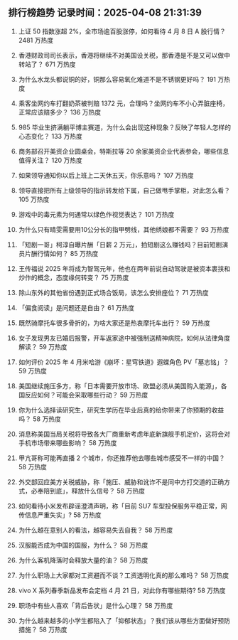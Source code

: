 
## 排行榜趋势 记录时间：2025-04-08 21:31:39
  
  1. 上证 50 指数涨超 2%，全市场逾百股涨停，如何看待 4 月 8 日 A 股行情？ 2481 万热度
    
  2. 香港财政司司长表示，香港将继续不对美国设关税，那香港是不是又可以做中转站了？ 671 万热度
    
  3. 为什么水龙头都说铜的好，铜那么容易氧化难道不是不锈钢更好吗？ 191 万热度
    
  4. 乘客坐网约车打翻奶茶被判赔 1372 元，合理吗？坐网约车不小心弄脏座椅，正常应该赔多少？ 136 万热度
    
  5. 985 毕业生挤满躺平博主赛道，为什么会出现这种现象？反映了年轻人怎样的心态变化？ 133 万热度
    
  6. 商务部召开美资企业圆桌会，特斯拉等 20 余家美资企业代表参会，哪些信息值得关注？ 120 万热度
    
  7. 如果领导通知你以后上班上二天休五天，你乐意吗？ 107 万热度
    
  8. 领导直接把所有上级领导的指示转发给下属，自己做甩手掌柜，对此怎么看？ 105 万热度
    
  9. 游戏中的毒元素为何通常以绿色作视觉表达？ 101 万热度
    
  10. 为什么只有晴雯需要用10公分长的指甲劈线，其他绣娘都不需要？ 93 万热度
    
  11. 「短剧一哥」柯淳自曝片酬「日薪 2 万元」，拍短剧这么赚钱吗？目前短剧演员片酬行情如何？ 85 万热度
    
  12. 王传福说 2025 年将成为智驾元年，他也在两年前说自动驾驶是被资本裹挟和炒作的概念，态度缘何转变？ 75 万热度
    
  13. 除山东外的其他省份遇到正式场合饭局，该怎么安排座位？ 71 万热度
    
  14. 「偏食阅读」是问题还是自由？ 61 万热度
    
  15. 既然骑摩托车很多骨折的，为啥大家还是热衷摩托车出行？ 59 万热度
    
  16. 女子发现男友已婚后报警，开车返家途中被强制送精神病院，如何从法律角度解读？ 59 万热度
    
  17. 如何评价 2025 年 4 月米哈游《崩坏：星穹铁道》遐蝶角色 PV「墓志铭」？ 59 万热度
    
  18. 美国继续施压多方，称「日本需要开放市场、欧盟必须从美国购入能源」，各国反应如何？可能会采取哪些行动？ 59 万热度
    
  19. 你为什么选择读研究生，研究生学历在毕业后真的给你带来了你预期的收益吗？ 58 万热度
    
  20. 消息称美国当局关税将导致各大厂商重新考虑年底新旗舰手机定价，这将会对手机市场带来哪些影响？ 58 万热度
    
  21. 甲亢哥称可能再直播 2 个城市，你还推荐他去哪些城市感受不一样的中国？ 58 万热度
    
  22. 外交部回应美方关税威胁，称「施压、威胁和讹诈不是同中方打交道的正确方式，必奉陪到底」，释放什么信号？ 58 万热度
    
  23. 如何看待小米发布辟谣澄清声明，称「目前 SU7 车型投保服务平稳正常，网传信息严重失实」? 58 万热度
    
  24. 为什么越在意别人的看法，越容易失去自我？ 58 万热度
    
  25. 汉服能否成为中国的国服，为什么？ 58 万热度
    
  26. 为什么客机降落时会释放大量的油？ 58 万热度
    
  27. 为什么职场上大家都对工资避而不谈？工资透明化真的那么难吗？ 58 万热度
    
  28. vivo X 系列春季新品发布会定档 4 月 21 日，对此你有哪些期待? 58 万热度
    
  29. 职场中有些人喜欢「背后告状」是什么心理？ 58 万热度
    
  30. 为什么越来越多的小学生都陷入了「抑郁状态」？我们该从哪些方面做好预防措施？ 58 万热度
    
